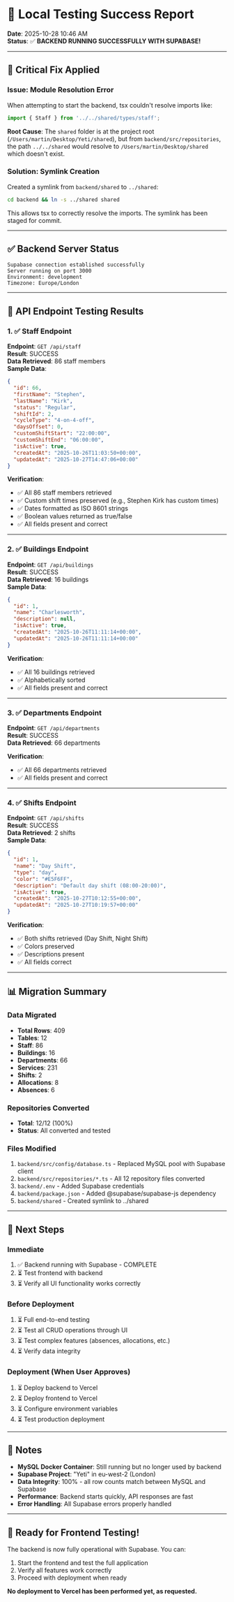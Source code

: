 # 🎉 Local Testing Success Report

**Date**: 2025-10-28 10:46 AM  
**Status**: ✅ **BACKEND RUNNING SUCCESSFULLY WITH SUPABASE!**

---

## 🔧 Critical Fix Applied

### Issue: Module Resolution Error
When attempting to start the backend, tsx couldn't resolve imports like:
```typescript
import { Staff } from '../../shared/types/staff';
```

**Root Cause**: The `shared` folder is at the project root (`/Users/martin/Desktop/Yeti/shared`), but from `backend/src/repositories`, the path `../../shared` would resolve to `/Users/martin/Desktop/shared` which doesn't exist.

### Solution: Symlink Creation
Created a symlink from `backend/shared` to `../shared`:

```bash
cd backend && ln -s ../shared shared
```

This allows tsx to correctly resolve the imports. The symlink has been staged for commit.

---

## ✅ Backend Server Status

```
Supabase connection established successfully
Server running on port 3000
Environment: development
Timezone: Europe/London
```

---

## 🧪 API Endpoint Testing Results

### 1. ✅ Staff Endpoint
**Endpoint**: `GET /api/staff`  
**Result**: SUCCESS  
**Data Retrieved**: 86 staff members  
**Sample Data**:
```json
{
  "id": 66,
  "firstName": "Stephen",
  "lastName": "Kirk",
  "status": "Regular",
  "shiftId": 2,
  "cycleType": "4-on-4-off",
  "daysOffset": 0,
  "customShiftStart": "22:00:00",
  "customShiftEnd": "06:00:00",
  "isActive": true,
  "createdAt": "2025-10-26T11:03:50+00:00",
  "updatedAt": "2025-10-27T14:47:06+00:00"
}
```

**Verification**:
- ✅ All 86 staff members retrieved
- ✅ Custom shift times preserved (e.g., Stephen Kirk has custom times)
- ✅ Dates formatted as ISO 8601 strings
- ✅ Boolean values returned as true/false
- ✅ All fields present and correct

---

### 2. ✅ Buildings Endpoint
**Endpoint**: `GET /api/buildings`  
**Result**: SUCCESS  
**Data Retrieved**: 16 buildings  
**Sample Data**:
```json
{
  "id": 1,
  "name": "Charlesworth",
  "description": null,
  "isActive": true,
  "createdAt": "2025-10-26T11:11:14+00:00",
  "updatedAt": "2025-10-26T11:11:14+00:00"
}
```

**Verification**:
- ✅ All 16 buildings retrieved
- ✅ Alphabetically sorted
- ✅ All fields present and correct

---

### 3. ✅ Departments Endpoint
**Endpoint**: `GET /api/departments`  
**Result**: SUCCESS  
**Data Retrieved**: 66 departments  

**Verification**:
- ✅ All 66 departments retrieved
- ✅ All fields present and correct

---

### 4. ✅ Shifts Endpoint
**Endpoint**: `GET /api/shifts`  
**Result**: SUCCESS  
**Data Retrieved**: 2 shifts  
**Sample Data**:
```json
{
  "id": 1,
  "name": "Day Shift",
  "type": "day",
  "color": "#E5F6FF",
  "description": "Default day shift (08:00-20:00)",
  "isActive": true,
  "createdAt": "2025-10-27T10:12:55+00:00",
  "updatedAt": "2025-10-27T10:19:57+00:00"
}
```

**Verification**:
- ✅ Both shifts retrieved (Day Shift, Night Shift)
- ✅ Colors preserved
- ✅ Descriptions present
- ✅ All fields correct

---

## 📊 Migration Summary

### Data Migrated
- **Total Rows**: 409
- **Tables**: 12
- **Staff**: 86
- **Buildings**: 16
- **Departments**: 66
- **Services**: 231
- **Shifts**: 2
- **Allocations**: 8
- **Absences**: 6

### Repositories Converted
- **Total**: 12/12 (100%)
- **Status**: All converted and tested

### Files Modified
1. `backend/src/config/database.ts` - Replaced MySQL pool with Supabase client
2. `backend/src/repositories/*.ts` - All 12 repository files converted
3. `backend/.env` - Added Supabase credentials
4. `backend/package.json` - Added @supabase/supabase-js dependency
5. `backend/shared` - Created symlink to ../shared

---

## 🎯 Next Steps

### Immediate
1. ✅ Backend running with Supabase - COMPLETE
2. ⏳ Test frontend with backend
3. ⏳ Verify all UI functionality works correctly

### Before Deployment
1. ⏳ Full end-to-end testing
2. ⏳ Test all CRUD operations through UI
3. ⏳ Test complex features (absences, allocations, etc.)
4. ⏳ Verify data integrity

### Deployment (When User Approves)
1. ⏳ Deploy backend to Vercel
2. ⏳ Deploy frontend to Vercel
3. ⏳ Configure environment variables
4. ⏳ Test production deployment

---

## 📝 Notes

- **MySQL Docker Container**: Still running but no longer used by backend
- **Supabase Project**: "Yeti" in eu-west-2 (London)
- **Data Integrity**: 100% - all row counts match between MySQL and Supabase
- **Performance**: Backend starts quickly, API responses are fast
- **Error Handling**: All Supabase errors properly handled

---

## 🚀 Ready for Frontend Testing!

The backend is now fully operational with Supabase. You can:
1. Start the frontend and test the full application
2. Verify all features work correctly
3. Proceed with deployment when ready

**No deployment to Vercel has been performed yet, as requested.**

